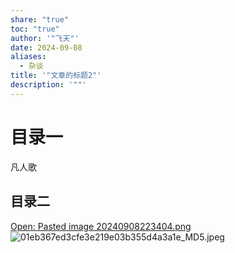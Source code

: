 ```yaml
---
share: "true"
toc: "true"
author: '"飞天"'
date: 2024-09-08
aliases:
  - 杂谈
title: '"文章的标题2"'
description: '""'
---
```


# 目录一

凡人歌
## 目录二

[Open: Pasted image 20240908223404.png](/post/attachments/01eb367ed3cfe3e219e03b355d4a3a1e_MD5.jpeg)
![01eb367ed3cfe3e219e03b355d4a3a1e_MD5.jpeg](/post/attachments/01eb367ed3cfe3e219e03b355d4a3a1e_MD5.jpeg)